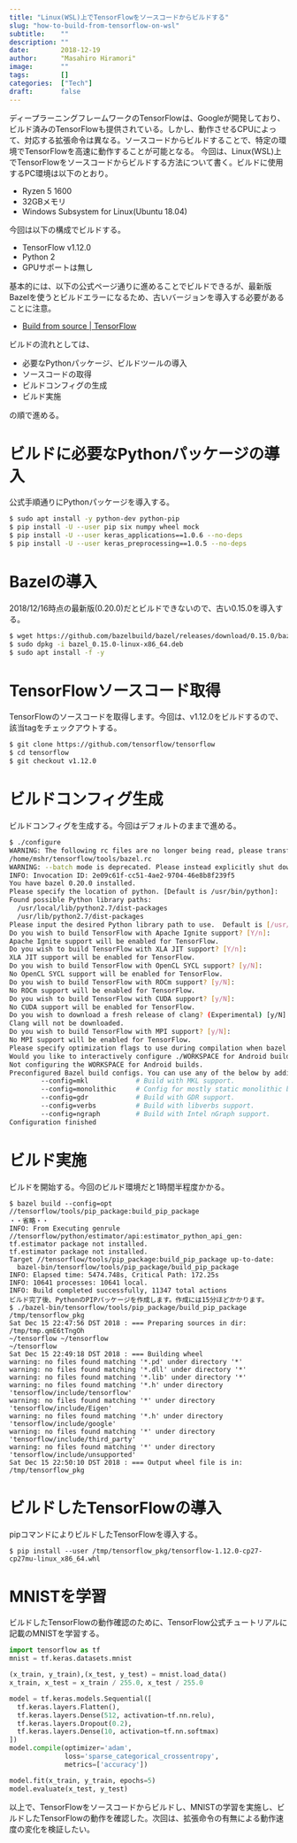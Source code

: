 ```yaml
---
title: "Linux(WSL)上でTensorFlowをソースコードからビルドする"
slug: "how-to-build-from-tensorflow-on-wsl"
subtitle:    ""
description: ""
date:        2018-12-19
author:      "Masahiro Hiramori"
image:       ""
tags:        []
categories:  ["Tech"]
draft:       false
---
```


ディープラーニングフレームワークのTensorFlowは、Googleが開発しており、ビルド済みのTensorFlowも提供されている。しかし、動作させるCPUによって、対応する拡張命令は異なる。ソースコードからビルドすることで、特定の環境でTensorFlowを高速に動作することが可能となる。
今回は、Linux(WSL)上でTensorFlowをソースコードからビルドする方法について書く。ビルドに使用するPC環境は以下のとおり。

- Ryzen 5 1600
- 32GBメモリ
- Windows Subsystem for Linux(Ubuntu 18.04)

今回は以下の構成でビルドする。

- TensorFlow v1.12.0
- Python 2
- GPUサポートは無し

基本的には、以下の公式ページ通りに進めることでビルドできるが、最新版Bazelを使うとビルドエラーになるため、古いバージョンを導入する必要があることに注意。

- [Build from source | TensorFlow](https://www.tensorflow.org/install/source)

ビルドの流れとしては、

- 必要なPythonパッケージ、ビルドツールの導入
- ソースコードの取得
- ビルドコンフィグの生成
- ビルド実施

の順で進める。

# ビルドに必要なPythonパッケージの導入

公式手順通りにPythonパッケージを導入する。

```bash
$ sudo apt install -y python-dev python-pip
$ pip install -U --user pip six numpy wheel mock
$ pip install -U --user keras_applications==1.0.6 --no-deps
$ pip install -U --user keras_preprocessing==1.0.5 --no-deps
```

# Bazelの導入

2018/12/16時点の最新版(0.20.0)だとビルドできないので、古い0.15.0を導入する。

```bash
$ wget https://github.com/bazelbuild/bazel/releases/download/0.15.0/bazel_0.15.0-linux-x86_64.deb
$ sudo dpkg -i bazel_0.15.0-linux-x86_64.deb
$ sudo apt install -f -y
```

# TensorFlowソースコード取得

TensorFlowのソースコードを取得します。今回は、v1.12.0をビルドするので、該当tagをチェックアウトする。

```bash
$ git clone https://github.com/tensorflow/tensorflow
$ cd tensorflow
$ git checkout v1.12.0
```

# ビルドコンフィグ生成

ビルドコンフィグを生成する。今回はデフォルトのままで進める。

```bash
$ ./configure
WARNING: The following rc files are no longer being read, please transfer their contents or import their path into one of the standard rc files:
/home/mshr/tensorflow/tools/bazel.rc
WARNING: --batch mode is deprecated. Please instead explicitly shut down your Bazel server using the command "bazel shutdown".
INFO: Invocation ID: 2e09c61f-cc51-4ae2-9704-46e8b8f239f5
You have bazel 0.20.0 installed.
Please specify the location of python. [Default is /usr/bin/python]:
Found possible Python library paths:
  /usr/local/lib/python2.7/dist-packages
  /usr/lib/python2.7/dist-packages
Please input the desired Python library path to use.  Default is [/usr/local/lib/python2.7/dist-packages]
Do you wish to build TensorFlow with Apache Ignite support? [Y/n]:
Apache Ignite support will be enabled for TensorFlow.
Do you wish to build TensorFlow with XLA JIT support? [Y/n]:
XLA JIT support will be enabled for TensorFlow.
Do you wish to build TensorFlow with OpenCL SYCL support? [y/N]:
No OpenCL SYCL support will be enabled for TensorFlow.
Do you wish to build TensorFlow with ROCm support? [y/N]:
No ROCm support will be enabled for TensorFlow.
Do you wish to build TensorFlow with CUDA support? [y/N]:
No CUDA support will be enabled for TensorFlow.
Do you wish to download a fresh release of clang? (Experimental) [y/N]:
Clang will not be downloaded.
Do you wish to build TensorFlow with MPI support? [y/N]:
No MPI support will be enabled for TensorFlow.
Please specify optimization flags to use during compilation when bazel option "--config=opt" is specified [Default is -march=native]:
Would you like to interactively configure ./WORKSPACE for Android builds? [y/N]:
Not configuring the WORKSPACE for Android builds.
Preconfigured Bazel build configs. You can use any of the below by adding "--config=<>" to your build command. See tools/bazel.rc for more details.
        --config=mkl            # Build with MKL support.
        --config=monolithic     # Config for mostly static monolithic build.
        --config=gdr            # Build with GDR support.
        --config=verbs          # Build with libverbs support.
        --config=ngraph         # Build with Intel nGraph support.
Configuration finished
```

# ビルド実施

ビルドを開始する。今回のビルド環境だと1時間半程度かかる。

```
$ bazel build --config=opt //tensorflow/tools/pip_package:build_pip_package
・・省略・・
INFO: From Executing genrule //tensorflow/python/estimator/api:estimator_python_api_gen:
tf.estimator package not installed.
tf.estimator package not installed.
Target //tensorflow/tools/pip_package:build_pip_package up-to-date:
  bazel-bin/tensorflow/tools/pip_package/build_pip_package
INFO: Elapsed time: 5474.748s, Critical Path: 172.25s
INFO: 10641 processes: 10641 local.
INFO: Build completed successfully, 11347 total actions
ビルド完了後、PythonのPIPパッケージを作成します。作成には15分ほどかかります。
$ ./bazel-bin/tensorflow/tools/pip_package/build_pip_package /tmp/tensorflow_pkg
Sat Dec 15 22:47:56 DST 2018 : === Preparing sources in dir: /tmp/tmp.qmE6tTngOh
~/tensorflow ~/tensorflow
~/tensorflow
Sat Dec 15 22:49:18 DST 2018 : === Building wheel
warning: no files found matching '*.pd' under directory '*'
warning: no files found matching '*.dll' under directory '*'
warning: no files found matching '*.lib' under directory '*'
warning: no files found matching '*.h' under directory 'tensorflow/include/tensorflow'
warning: no files found matching '*' under directory 'tensorflow/include/Eigen'
warning: no files found matching '*.h' under directory 'tensorflow/include/google'
warning: no files found matching '*' under directory 'tensorflow/include/third_party'
warning: no files found matching '*' under directory 'tensorflow/include/unsupported'
Sat Dec 15 22:50:10 DST 2018 : === Output wheel file is in: /tmp/tensorflow_pkg
```

# ビルドしたTensorFlowの導入

pipコマンドによりビルドしたTensorFlowを導入する。

```
$ pip install --user /tmp/tensorflow_pkg/tensorflow-1.12.0-cp27-cp27mu-linux_x86_64.whl
```

# MNISTを学習

ビルドしたTensorFlowの動作確認のために、TensorFlow公式チュートリアルに記載のMNISTを学習する。

```python
import tensorflow as tf
mnist = tf.keras.datasets.mnist

(x_train, y_train),(x_test, y_test) = mnist.load_data()
x_train, x_test = x_train / 255.0, x_test / 255.0

model = tf.keras.models.Sequential([
  tf.keras.layers.Flatten(),
  tf.keras.layers.Dense(512, activation=tf.nn.relu),
  tf.keras.layers.Dropout(0.2),
  tf.keras.layers.Dense(10, activation=tf.nn.softmax)
])
model.compile(optimizer='adam',
              loss='sparse_categorical_crossentropy',
              metrics=['accuracy'])

model.fit(x_train, y_train, epochs=5)
model.evaluate(x_test, y_test)
```

以上で、TensorFlowをソースコードからビルドし、MNISTの学習を実施し、ビルドしたTensorFlowの動作を確認した。次回は、拡張命令の有無による動作速度の変化を検証したい。